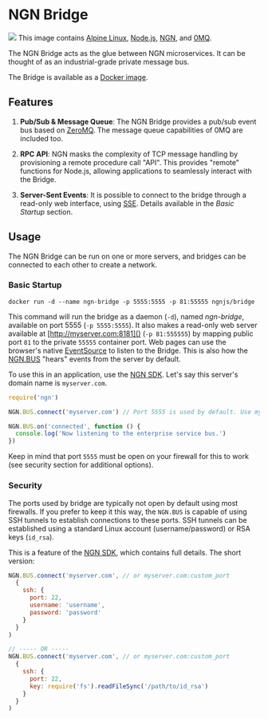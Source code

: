 # NGN Bridge

[![](https://badge.imagelayers.io/ngnjs/bridge:latest.svg)](https://imagelayers.io/?images=ngnjs/bridge:latest 'Get your own badge on imagelayers.io')
This image contains [Alpine Linux](https://alpinelinux.org), [Node.js](http://nodejs.org), [NGN](http://ngn.js.org), and [0MQ](http://zeromq.org).

The NGN Bridge acts as the glue between NGN microservices. It can be thought of
as an industrial-grade private message bus.

The Bridge is available as a [Docker image](https://hub.docker.com/r/ngnjs/bridge/).

## Features

1. **Pub/Sub & Message Queue**: The NGN Bridge provides a pub/sub event bus based 
   on [ZeroMQ](http://zeromq.org). The message queue capabilities of 0MQ are included too.

1. **RPC API**: NGN masks the complexity of TCP message handling by provisioning a
   remote procedure call "API". This provides "remote" functions for Node.js, allowing
   applications to seamlessly interact with the Bridge.
   
1. **Server-Sent Events**: It is possible to connect to the bridge through a read-only
   web interface, using [SSE](https://en.wikipedia.org/wiki/Server-sent_events). Details available in the _Basic Startup_ section.

## Usage

The NGN Bridge can be run on one or more servers, and bridges can be connected to
each other to create a network.

### Basic Startup

```
docker run -d --name ngn-bridge -p 5555:5555 -p 81:55555 ngnjs/bridge
```

This command will run the bridge as a daemon (`-d`), named _ngn-bridge_, available on
port 5555 (`-p 5555:5555`). It also makes a read-only web server available at [http://myserver.com:8181]() (`-p 81:555555`) by mapping public port `81` to the 
private `55555` container port. Web pages can use the browser's native [EventSource](https://developer.mozilla.org/en-US/docs/Web/API/Server-sent_events/Using_server-sent_events) to listen to the Bridge. This is also how the [NGN.BUS]() "hears" events
from the server by default.

To use this in an application, use the [NGN SDK](http://github.com/ngnjs/ngn). Let's say this server's domain name is `myserver.com`. 

```js
require('ngn')

NGN.BUS.connect('myserver.com') // Port 5555 is used by default. Use myserver.com:port to customize.

NGN.BUS.on('connected', function () {
  console.log('Now listening to the enterprise service bus.')
})
```

Keep in mind that port `5555` must be open on your firewall for this to work (see security section for additional options).

### Security

The ports used by bridge are typically not open by default using most firewalls. 
If you prefer to keep it this way, the `NGN.BUS` is capable of
using SSH tunnels to establish connections to these ports. SSH tunnels can be established
using a standard Linux account (username/password) or RSA keys (`id_rsa`).

This is a feature of the [NGN SDK](http://github.com/ngnjs/ngn), which contains full details. The short version:

```js
NGN.BUS.connect('myserver.com', // or myserver.com:custom_port
  {
    ssh: {
      port: 22,
      username: 'username',
      password: 'password'
    }
  }
)

// ----- OR -----
NGN.BUS.connect('myserver.com', // or myserver.com:custom_port
  {
    ssh: {
      port: 22,
      key: require('fs').readFileSync('/path/to/id_rsa')
    }
  }
)
```